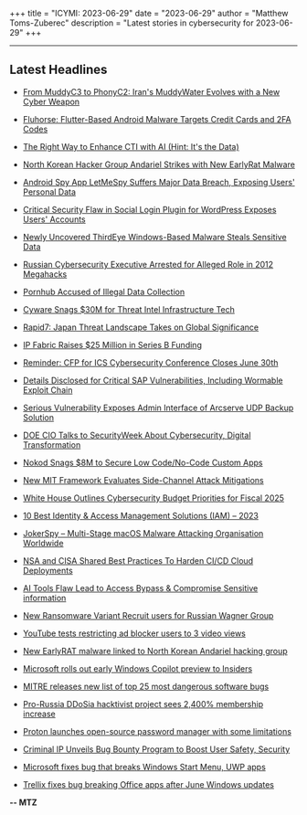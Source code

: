 +++
title = "ICYMI: 2023-06-29"
date = "2023-06-29"
author = "Matthew Toms-Zuberec"
description = "Latest stories in cybersecurity for 2023-06-29"
+++

---------------------------------------------------------------------------
## Latest Headlines
- [From MuddyC3 to PhonyC2: Iran's MuddyWater Evolves with a New Cyber Weapon](https://thehackernews.com/2023/06/from-muddyc3-to-phonyc2-irans.html)

- [Fluhorse: Flutter-Based Android Malware Targets Credit Cards and 2FA Codes](https://thehackernews.com/2023/06/fluhorse-flutter-based-android-malware.html)

- [The Right Way to Enhance CTI with AI (Hint: It's the Data)](https://thehackernews.com/2023/06/the-right-way-to-enhance-cti-with-ai.html)

- [North Korean Hacker Group Andariel Strikes with New EarlyRat Malware](https://thehackernews.com/2023/06/north-korean-hacker-group-andariel.html)

- [Android Spy App LetMeSpy Suffers Major Data Breach, Exposing Users' Personal Data](https://thehackernews.com/2023/06/android-spy-app-letmespy-suffers-major.html)

- [Critical Security Flaw in Social Login Plugin for WordPress Exposes Users' Accounts](https://thehackernews.com/2023/06/critical-security-flaw-in-social-login.html)

- [Newly Uncovered ThirdEye Windows-Based Malware Steals Sensitive Data](https://thehackernews.com/2023/06/newly-uncovered-thirdeye-windows-based.html)

- [Russian Cybersecurity Executive Arrested for Alleged Role in 2012 Megahacks](https://krebsonsecurity.com/2023/06/russian-cybersecurity-executive-arrested-for-alleged-role-in-2012-megahacks/)

- [Pornhub Accused of Illegal Data Collection](https://www.wired.com/story/pornhub-tracking-cookies-gdpr-video-history/)

- [Cyware Snags $30M for Threat Intel Infrastructure Tech](https://www.securityweek.com/cyware-snags-30m-for-threat-intel-infrastructure-tech/)

- [Rapid7: Japan Threat Landscape Takes on Global Significance](https://www.securityweek.com/rapid7-japan-threat-landscape-takes-on-global-significance/)

- [IP Fabric Raises $25 Million in Series B Funding](https://www.securityweek.com/ip-fabric-raises-25-million-in-series-b-funding/)

- [Reminder: CFP for ICS Cybersecurity Conference Closes June 30th](https://www.securityweek.com/reminder-cfp-for-ics-cybersecurity-conference-closes-june-30th/)

- [Details Disclosed for Critical SAP Vulnerabilities, Including Wormable Exploit Chain](https://www.securityweek.com/details-disclosed-for-critical-sap-vulnerabilities-including-wormable-exploit-chain/)

- [Serious Vulnerability Exposes Admin Interface of Arcserve UDP Backup Solution](https://www.securityweek.com/serious-vulnerability-exposes-admin-interface-of-arcserve-udp-backup-solution/)

- [DOE CIO Talks to SecurityWeek About Cybersecurity, Digital Transformation](https://www.securityweek.com/doe-cio-talks-to-securityweek-about-cybersecurity-digital-transformation/)

- [Nokod Snags $8M to Secure Low Code/No-Code Custom Apps](https://www.securityweek.com/nokod-snags-8m-to-secure-low-code-no-code-custom-apps/)

- [New MIT Framework Evaluates Side-Channel Attack Mitigations](https://www.securityweek.com/new-mit-framework-evaluates-side-channel-attack-mitigations/)

- [White House Outlines Cybersecurity Budget Priorities for Fiscal 2025](https://www.securityweek.com/white-house-outlines-cybersecurity-budget-priorities-for-fiscal-2025/)

- [10 Best Identity & Access Management Solutions (IAM) – 2023](https://cybersecuritynews.com/identity-management-solutions/)

- [JokerSpy – Multi-Stage macOS Malware Attacking Organisation Worldwide](https://cybersecuritynews.com/jokerspy-macos-malware/)

- [NSA and CISA Shared Best Practices To Harden CI/CD Cloud Deployments](https://cybersecuritynews.com/ci-cd-cloud-deployments/)

- [AI Tools Flaw Lead to Access Bypass & Compromise Sensitive information](https://cybersecuritynews.com/ai-tools-flaw/)

- [New Ransomware Variant Recruit users for Russian Wagner Group](https://cybersecuritynews.com/russian-wagner-group-ransomware/)

- [YouTube tests restricting ad blocker users to 3 video views](https://www.bleepingcomputer.com/news/technology/youtube-tests-restricting-ad-blocker-users-to-3-video-views/)

- [New EarlyRAT malware linked to North Korean Andariel hacking group](https://www.bleepingcomputer.com/news/security/new-earlyrat-malware-linked-to-north-korean-andariel-hacking-group/)

- [Microsoft rolls out early Windows Copilot preview to Insiders](https://www.bleepingcomputer.com/news/microsoft/microsoft-rolls-out-early-windows-copilot-preview-to-insiders/)

- [MITRE releases new list of top 25 most dangerous software bugs](https://www.bleepingcomputer.com/news/security/mitre-releases-new-list-of-top-25-most-dangerous-software-bugs/)

- [Pro-Russia DDoSia hacktivist project sees 2,400% membership increase](https://www.bleepingcomputer.com/news/security/pro-russia-ddosia-hacktivist-project-sees-2-400-percent-membership-increase/)

- [Proton launches open-source password manager with some limitations](https://www.bleepingcomputer.com/news/security/proton-launches-open-source-password-manager-with-some-limitations/)

- [Criminal IP Unveils Bug Bounty Program to Boost User Safety, Security](https://www.bleepingcomputer.com/news/security/criminal-ip-unveils-bug-bounty-program-to-boost-user-safety-security/)

- [Microsoft fixes bug that breaks Windows Start Menu, UWP apps](https://www.bleepingcomputer.com/news/microsoft/microsoft-fixes-bug-that-breaks-windows-start-menu-uwp-apps/)

- [Trellix fixes bug breaking Office apps after June Windows updates](https://www.bleepingcomputer.com/news/software/trellix-fixes-bug-breaking-office-apps-after-june-windows-updates/)

**-- MTZ**
